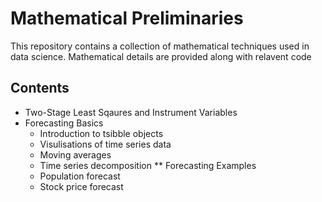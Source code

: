 # Mathematical Preliminaries
 This repository contains a collection of mathematical techniques used in data science. Mathematical details are provided along with relavent code
## Contents
* Two-Stage Least Sqaures and Instrument Variables
* Forecasting Basics
    * Introduction to tsibble objects
    * Visulisations of time series data
    * Moving averages
    * Time series decomposition
** Forecasting Examples
    * Population forecast
    * Stock price forecast